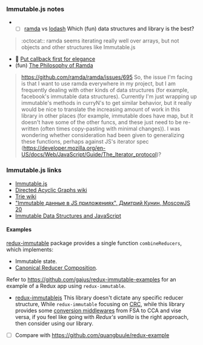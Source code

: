 ### Immutable.js notes
* - [ ]  [ramda](https://github.com/ramda/ramda) vs [lodash](https://lodash.com/docs#map) Which (fun) data structures and library is the best?

> :octocat:: ramda seems iterating really  well over arrays, but not objects and other structures like Immutable.js 

  * :tea: [Put callback first for elegance](http://glebbahmutov.com/blog/put-callback-first-for-elegance/)
  * (fun) [The Philosophy of Ramda](https://github.com/ramda/ramda)
  
> https://github.com/ramda/ramda/issues/695 So, the issue I'm facing is that I want to use ramda everywhere in my project, but I am frequently dealing with other kinds of data structures (for example, facebook's immutable data structures). Currently I'm just wrapping up immutable's methods in curryN's to get similar behavior, but it really would be nice to translate the increasing amount of work in this library in other places (for example, immutable does have map, but it doesn't have some of the other funcs, and these just need to be re-written (often times copy-pasting with minimal changes)). I was wondering whether consideration had been given to generalizing these functions, perhaps against JS's iterator spec (https://developer.mozilla.org/en-US/docs/Web/JavaScript/Guide/The_Iterator_protocol)?  


### Immutable.js links
* [Immutable.js](https://facebook.github.io/immutable-js/) 
* [Directed Acyclic Graphs wiki](https://en.wikipedia.org/wiki/Directed_acyclic_graph) 
* [Trie wiki](https://en.wikipedia.org/wiki/Trie) 
* ["Immutable данные в JS приложениях", Дмитрий Кунин, MoscowJS 20](http://www.slideshare.net/moscowjs/immutable-js-moscowjs-20) 
* [Immutable Data Structures and JavaScript](http://jlongster.com/Using-Immutable-Data-Structures-in-JavaScript)

#### Examples
[redux-immutable](https://github.com/gajus/redux-immutable) package provides a single function `combineReducers`, which implements:

* Immutable state.
* [Canonical Reducer Composition](https://github.com/gajus/canonical-reducer-composition).

Refer to https://github.com/gajus/redux-immutable-examples for an example of a Redux app using `redux-immutable`.

* [redux-immutablejs](https://github.com/indexiatech/redux-immutablejs) This library doesn't dictate any specific reducer structure, While `redux-immutable` focusing on [CRC](https://github.com/gajus/canonical-reducer-composition), while this library provides some [conversion middlewares](https://github.com/gajus/redux-immutable/issues/3) from FSA to CCA and vise versa, if you feel like going with _Redux's vanilla_ is the right approach, then consider using our library.

- [ ] Compare with https://github.com/quangbuule/redux-example


